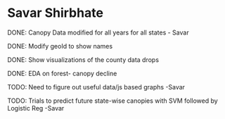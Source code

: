 # Savar Shirbhate 

DONE: Canopy Data modified for all years for all states - Savar

DONE: Modify geoId to show names

DONE: Show visualizations of the county data drops

DONE: EDA on forest- canopy decline

TODO: Need to figure out useful data/js based graphs -Savar

TODO: Trials to predict future state-wise canopies with SVM followed by Logistic Reg -Savar
